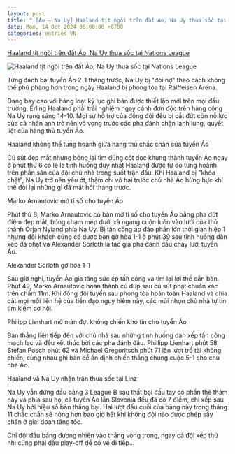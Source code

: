 ```yaml
---
layout: post
title: " [Áo – Na Uy] Haaland tịt ngòi trên đất Áo, Na Uy thua sốc tại Nations League"
date: Mon, 14 Oct 2024 06:00:00 +0700
categories: entries VN
---
```

[Haaland tịt ngòi trên đất Áo, Na Uy thua sốc tại Nations League](https://nld.com.vn/haaland-tit-ngoi-tren-dat-ao-na-uy-thua-soc-tai-nations-league-196241014071630172.htm)

![Haaland tịt ngòi trên đất Áo, Na Uy thua sốc tại Nations League](https://nld.mediacdn.vn/zoom/600_315/291774122806476800/2024/10/14/haaland-mat-lua-17288646313941442702004-0-0-1600-2560-crop-1728864825898941091373.jpg)

Từng đánh bại tuyển Áo 2-1 tháng trước, Na Uy bị "đòi nợ" theo cách không thể phũ phàng hơn trong ngày Haaland bị phong tỏa tại Raiffeisen Arena.

Đang bay cao với hàng loạt kỷ lục ghi bàn được thiết lập mới trên mọi đấu trường, Erling Haaland phải trải nghiệm ngay cảnh đơn độc trên hàng công Na Uy rạng sáng 14-10. Mọi sự hỗ trợ của đồng đội đều bị cắt đứt còn nỗ lực của cá nhân anh trở nên vô vọng trước các pha đánh chặn lạnh lùng, quyết liệt của hàng thủ tuyển Áo.



Haaland không thể tung hoành giữa hàng thủ chắc chắn của tuyển Áo

Cú sút đẹp mắt nhưng bóng lại tìm đúng cột dọc khung thành tuyển Áo ngay ở phút thứ 6 có lẽ là tình huống duy nhất Haaland được tự do tung hoành trên phần sân của đội chủ nhà trong suốt trận đấu. Khi Haaland bị "khóa chặt", Na Uy trở nên yếu ớt, thậm chí vô hại trước chủ nhà Áo hừng hực khí thế đòi lại những gì đã mất hồi tháng trước.

Marko Arnautovic mở tỉ số cho tuyển Áo

Phút thứ 8, Marko Arnautovic có bàn mở tỉ số cho tuyển Áo bằng pha dứt điểm đẹp mắt, bóng chạm mép dưới xà ngang cuộn luôn vào lưới của thủ thành Orjan Nyland phía Na Uy. Bị tấn công áp đảo phần lớn thời gian hiệp 1 nhưng đội khách cũng có được bàn gỡ hòa 1-1 ở phút 39 sau tình huống dàn xếp đá phạt và Alexander Sorloth là tác giả pha đánh đầu cháy lưới tuyển Áo.

Alexander Sorloth gỡ hòa 1-1

Sau giờ nghỉ, tuyển Áo gia tăng sức ép tấn công và tìm lại lợi thế dẫn bàn. Phút 49, Marko Arnautovic hoàn thành cú đúp sau cú sút phạt chuẩn xác trên chấm 11m. Khi đồng đội tuyến sau phong tỏa hoàn toàn Haaland và chia cắt mọi mối liên hệ của tiền đạo nguy hiểm này, các mũi nhọn chủ nhà tự tin tìm kiếm cơ hội.

Philipp Lienhart mở màn đợt không chiến khó tin cho tuyển Áo

Bàn thắng liên tiếp đến với chủ nhà sau những tình huống dàn xếp tấn công mạch lạc và đều kết thúc bởi các pha đánh đầu. Phillipp Lienhart phút 58, Stefan Posch phút 62 và Michael Gregoritsch phút 71 lần lượt trổ tài không chiến, cùng nhau ghi bàn để ấn định chiến thắng chung cuộc 5-1 cho chủ nhà Áo.

Haaland và Na Uy nhận trận thua sốc tại Linz

Na Uy vẫn đứng đầu bảng 3 League B sau thất bại đầu tay có phần thê thảm này và phía sau họ, cả tuyển Áo lẫn Slovenia đều đã có 7 điểm, chỉ xếp sau Na Uy bởi hiệu số bàn thắng bại. Hai lượt đấu cuối của bảng này trong tháng 11 chắc chắn sẽ nóng hơn bao giờ hết khi không đội nào được phép sẩy chân ở giai đoạn tăng tốc.

Chỉ đội đầu bảng đương nhiên vào thẳng vòng trong, ngay cả đội xếp thứ nhì cũng phải đấu play-off để có vé đi tiếp…

